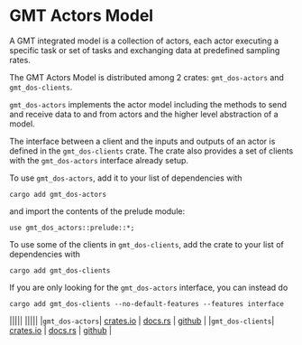 # GMT Actors Model

A GMT integrated model is a collection of actors, each actor executing a specific task or set of tasks and exchanging data at predefined sampling rates.

The GMT Actors Model is distributed among 2 crates: `gmt_dos-actors` and `gmt_dos-clients`.

`gmt_dos-actors` implements the actor model including the methods to send and receive data to and from actors and the higher level abstraction of a model.

The interface between a client and the inputs and outputs of an actor is defined in the `gmt_dos-clients` crate.
The crate also provides a set of clients with the `gmt_dos-actors` interface already setup.

To use `gmt_dos-actors`, add it to your list of dependencies with 
```
cargo add gmt_dos-actors
```
and import the contents of the prelude module:
```rust,,no_run,noplayground
use gmt_dos_actors::prelude::*;
```

To use some of the clients in `gmt_dos-clients`, add the crate to your list of dependencies with 
```
cargo add gmt_dos-clients
```
If you are only looking for the `gmt_dos-actors` interface, you can instead do
```
cargo add gmt_dos-clients --no-default-features --features interface
```

|||||
|||||
|`gmt_dos-actors`| [crates.io](https://crates.io/crates/gmt_dos-actors) | [docs.rs](https://docs.rs/gmt_dos-actors/6.0.0) | [github](https://github.com/rconan/dos-actors) |
|`gmt_dos-clients`| [crates.io](https://crates.io/crates/gmt_dos-clients) | [docs.rs](https://docs.rs/gmt_dos-clients/1.0.0) | [github](https://github.com/rconan/dos-actors/tree/main/clients) |